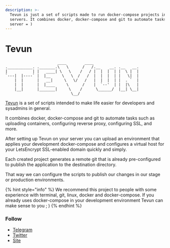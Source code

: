 ```yaml
---
description: >-
  Tevun is just a set of scripts made to run docker-compose projects in remote
  servers. It combines docker, docker-compose and git to automate tasks in your
  server = )
---
```


# Tevun

                           ____        ____
    .___________. ._______.\   \      /   /.__    __. .__   __.
    |           | |   ____| \   \    /   / |  |  |  | |  \ |  |
    `---|  |----` |  |__     \   \  /   /  |  |  |  | |   \|  |
        |  |      |   __|     \   \/   /   |  |  |  | |  . `  |
        |  |      |  |____     \      /    |  `--'  | |  |\   |
        |__|      |_______|     \    /      \______/  |__| \__|
                                 \__/

[Tevun](https://github.com/tevun/server) is a set of scripts intended to make life easier for developers and sysadmins in general.

It combines docker, docker-compose and git to automate tasks such as uploading containers, configuring reverse proxy, configuring SSL, and more.

After setting up Tevun on your server you can upload an environment that applies your development docker-compose and configures a virtual host for your LetsEncrypt SSL-enabled domain quickly and simply.

Each created project generates a remote git that is already pre-configured to publish the application to the destination directory.

That way we can configure the scripts to publish our changes in our stage or production environments.

{% hint style="info" %}
We recommend this project to people with some experience with terminal, git, linux, docker and docker-compose. If you already uses docker-compose in your development environment Tevun can make sense to you ; \)
{% endhint %}

### Follow

- [Telegram](https://t.me/tevun)  
- [Twitter](https://twitter.com/tevunapp)  
- [Site](https://tevun.com)

